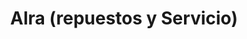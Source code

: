 ---
title: "Alra (repuestos y Servicio)"
url: /ciudad-autonoma-de-buenos-aires/alra-repuestos-y-servicio/
shop: Autowerkstatt
---